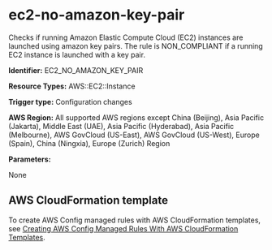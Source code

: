 # ec2\-no\-amazon\-key\-pair<a name="ec2-no-amazon-key-pair"></a>

Checks if running Amazon Elastic Compute Cloud \(EC2\) instances are launched using amazon key pairs\. The rule is NON\_COMPLIANT if a running EC2 instance is launched with a key pair\. 

**Identifier:** EC2\_NO\_AMAZON\_KEY\_PAIR

**Resource Types:** AWS::EC2::Instance

**Trigger type:** Configuration changes

**AWS Region:** All supported AWS regions except China \(Beijing\), Asia Pacific \(Jakarta\), Middle East \(UAE\), Asia Pacific \(Hyderabad\), Asia Pacific \(Melbourne\), AWS GovCloud \(US\-East\), AWS GovCloud \(US\-West\), Europe \(Spain\), China \(Ningxia\), Europe \(Zurich\) Region

**Parameters:**

None  

## AWS CloudFormation template<a name="w2aac12c33c15b9d211c17"></a>

To create AWS Config managed rules with AWS CloudFormation templates, see [Creating AWS Config Managed Rules With AWS CloudFormation Templates](aws-config-managed-rules-cloudformation-templates.md)\.